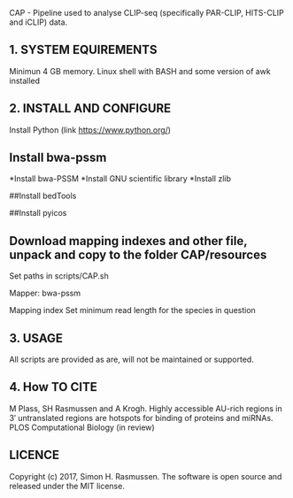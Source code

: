 CAP - Pipeline used to analyse CLIP-seq (specifically PAR-CLIP, HITS-CLIP and iCLIP) data.  

## 1. SYSTEM EQUIREMENTS
Minimun 4 GB memory.
Linux shell with BASH and some version of awk installed

## 2. INSTALL AND CONFIGURE
Install Python (link https://www.python.org/)

## Install bwa-pssm
*Install bwa-PSSM
*Install GNU scientific library
*Install zlib

##Install bedTools

##Install pyicos

## Download mapping indexes and other file, unpack and copy to the folder CAP/resources

Set paths in scripts/CAP.sh 

Mapper:
bwa-pssm

Mapping index
Set minimum read length for the species in question


## 3. USAGE
All scripts are provided as are, will not be maintained or supported.

## 4. How TO CITE

M Plass, SH Rasmussen and A Krogh. Highly accessible AU-rich regions in 3′ untranslated regions are hotspots for binding of proteins and miRNAs. PLOS Computational Biology (in review)

## LICENCE
Copyright (c) 2017, Simon H. Rasmussen. The software is open source and released under the MIT license.
